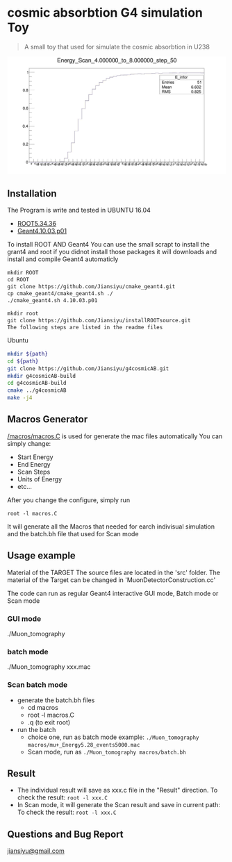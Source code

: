 # cosmic absorbtion G4 simulation Toy


> A small toy that used for simulate the cosmic absorbtion in U238


![](example.jpg)

## Installation

The Program is write and tested in UBUNTU 16.04

* [ROOT5.34.36](https://root.cern.ch/)
* [Geant4.10.03.p01](https://geant4.web.cern.ch)

To install ROOT AND Geant4
	You can use the small scrapt to install the grant4 and root if you didnot install those packages
	it will downloads and install and compile Geant4 automaticly
```
mkdir ROOT
cd ROOT
git clone https://github.com/Jiansiyu/cmake_geant4.git
cp cmake_geant4/cmake_geant4.sh ./
./cmake_geant4.sh 4.10.03.p01
```
```
mkdir root
git clone https://github.com/Jiansiyu/installROOTsource.git
The following steps are listed in the readme files
```


Ubuntu
```sh
mkdir ${path}
cd ${path}
git clone https://github.com/Jiansiyu/g4cosmicAB.git
mkdir g4cosmicAB-build
cd g4cosmicAB-build
cmake ../g4cosmicAB
make -j4
```
## Macros Generator

[/macros/macros.C](/macros/macros.C) is used for generate the mac files automatically
You can simply change:
* Start Energy
* End Energy
* Scan Steps
* Units of Energy
* etc...

After you change the configure, simply run 
```
root -l macros.C
```
It will generate all the Macros that needed for earch indivisual simulation and the batch.bh file that used for Scan mode

## Usage example

Material of the TARGET
The source files are located in the 'src' folder. The material of the Target can be changed in 'MuonDetectorConstruction.cc'

The code can run as regular Geant4 interactive GUI mode, Batch mode or Scan mode
### GUI mode
./Muon_tomography

### batch mode
./Muon_tomography  xxx.mac

### Scan batch mode

* generate the batch.bh files 
	* cd macros 
	* root -l macros.C
	* .q (to exit root)
* run the batch
	* choice one, run as batch mode example: 
		```./Muon_tomography macros/mu+_Energy5.28_events5000.mac```
	* Scan mode,  run as 
		```./Muon_tomography macros/batch.bh```

## Result
* The individual result will save as xxx.c file in the "Result"  direction. To check the result: 
	```root -l xxx.C```
* In Scan mode, it will generate the Scan result and save in current path: To check the result: 
	```root -l xxx.C```

## Questions and Bug Report
jiansiyu@gmail.com


